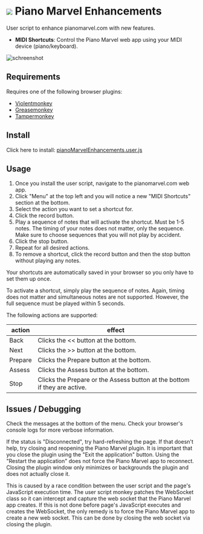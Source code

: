 # ![](icon.ico) Piano Marvel Enhancements

User script to enhance pianomarvel.com with new features.

- **MIDI Shortcuts**: Control the Piano Marvel web app using your MIDI device (piano/keyboard).


![schreenshot](https://user-images.githubusercontent.com/1504597/82495016-17a78e80-9ab0-11ea-837b-1e425023e490.png)


## Requirements

Requires one of the following browser plugins:
  - [Violentmonkey](https://violentmonkey.github.io/)
  - [Greasemonkey](https://addons.mozilla.org/en-US/firefox/addon/greasemonkey/)
  - [Tampermonkey](https://www.tampermonkey.net/)


## Install

Click here to install: [pianoMarvelEnhancements.user.js](https://github.com/yo1dog/piano-marvel-enhancements/raw/master/src/pianoMarvelEnhancements.user.js)


## Usage

1. Once you install the user script, navigate to the pianomarvel.com web app.
2. Click "Menu" at the top left and you will notice a new "MIDI Shortcuts" section at the bottom.
3. Select the action you want to set a shortcut for.
4. Click the record button.
5. Play a sequence of notes that will activate the shortcut. Must be 1-5 notes. The timing of your notes does not matter, only the sequence. Make sure to choose sequences that you will not play by accident.
6. Click the stop button.
7. Repeat for all desired actions.
8. To remove a shortcut, click the record button and then the stop button without playing any notes.

Your shortcuts are automatically saved in your browser so you only have to set them up once.

To activate a shortcut, simply play the sequence of notes. Again, timing does not matter and simultaneous notes are not supported. However, the full sequence must be played within 5 seconds.

The following actions are supported:

action  | effect
--------|-------
Back    | Clicks the << button at the bottom.
Next    | Clicks the >> button at the bottom.
Prepare | Clicks the Prepare button at the bottom.
Assess  | Clicks the Assess button at the bottom.
Stop    | Clicks the Prepare or the Assess button at the bottom if they are active.


## Issues / Debugging

Check the messages at the bottom of the menu. Check your browser's console logs for more verbose information.

If the status is "Disconnected", try hard-refreshing the page. If that doesn't help, try closing and reopening the Piano Marvel plugin. It is important that you close the plugin using the "Exit the application" button. Using the "Restart the application" does not force the Piano Marvel app to reconnect. Closing the plugin window only minimizes or backgrounds the plugin and does not actually close it. 

This is caused by a race condition between the user script and the page's JavaScript execution time. The user script monkey patches the WebSocket class so it can intercept and capture the web socket that the Piano Marvel app creates. If this is not done before page's JavaScript executes and creates the WebSocket, the only remedy is to force the Piano Marvel app to create a new web socket. This can be done by closing the web socket via closing the plugin.